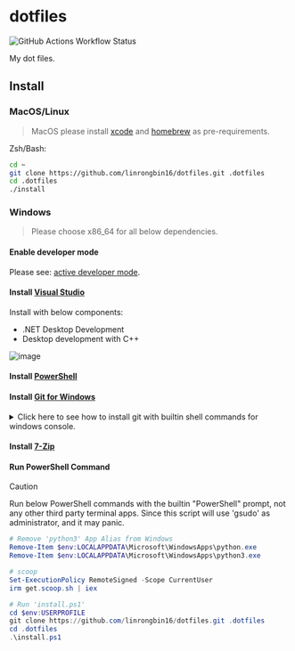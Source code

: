 # dotfiles

![GitHub Actions Workflow Status](https://img.shields.io/github/actions/workflow/status/linrongbin16/dotfiles/ci.yml?label=ci)

My dot files.

## Install

### MacOS/Linux

> MacOS please install [xcode](https://developer.apple.com/support/xcode/) and [homebrew](https://brew.sh/) as pre-requirements.

Zsh/Bash:

```bash
cd ~
git clone https://github.com/linrongbin16/dotfiles.git .dotfiles
cd .dotfiles
./install
```

### Windows

> Please choose x86_64 for all below dependencies.

#### Enable developer mode

Please see: [active developer mode](https://learn.microsoft.com/en-us/windows/apps/get-started/enable-your-device-for-development#activate-developer-mode).

#### Install [Visual Studio](https://www.visualstudio.com/)

Install with below components:

- .NET Desktop Development
- Desktop development with C++

![image](https://github.com/linrongbin16/lin.nvim/assets/6496887/bca811b5-8b1a-42c0-9283-c38e75f2f06a)

#### Install [PowerShell](https://github.com/PowerShell/PowerShell)

#### Install [Git for Windows](https://git-scm.com/download/win)

<details>
<summary>Click here to see how to install git with builtin shell commands for windows console.</summary>

Install git with the below 3 options:

- In **Select Components**, select **Associate .sh files to be run with Bash**.

  <img width="70%" alt="image" src="https://github.com/linrongbin16/fzfx.nvim/assets/6496887/495d894b-49e4-4c58-b74e-507920a11048" />

- In **Adjusting your PATH environment**, select **Use Git and optional Unix tools from the Command Prompt**.

  <img width="70%" alt="image" src="https://github.com/linrongbin16/fzfx.nvim/assets/6496887/b4f477ad-4436-4027-baa6-8320806801e2" />

- In **Configuring the terminal emulator to use with Git Bash**, select **Use Windows's default console window**.

  <img width="70%" alt="image" src="https://github.com/linrongbin16/fzfx.nvim/assets/6496887/f9174330-ca58-4117-a58d-9e84826c13d1" />

After this step, **git.exe** and builtin shell commands(such as **echo.exe**, **ls.exe**, **curl.exe**) will be available in `%PATH%`.

</details>

#### Install [7-Zip](https://www.7-zip.org/)

#### Run PowerShell Command

> [!CAUTION]
> Run below PowerShell commands with the builtin "PowerShell" prompt, not any other third party terminal apps.
> Since this script will use 'gsudo' as administrator, and it may panic.

```powershell
# Remove 'python3' App Alias from Windows
Remove-Item $env:LOCALAPPDATA\Microsoft\WindowsApps\python.exe
Remove-Item $env:LOCALAPPDATA\Microsoft\WindowsApps\python3.exe

# scoop
Set-ExecutionPolicy RemoteSigned -Scope CurrentUser
irm get.scoop.sh | iex

# Run 'install.ps1'
cd $env:USERPROFILE
git clone https://github.com/linrongbin16/dotfiles.git .dotfiles
cd .dotfiles
.\install.ps1
```
